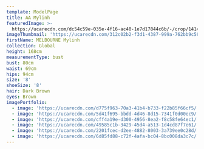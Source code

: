 ```yaml
---
template: ModelPage
title: AA Mylinh
featuredImage: >-
  https://ucarecdn.com/dc54c59e-035e-4f16-ac40-1e7d17844c6b/-/crop/1414x504/0,261/-/preview/
imageThumbnail: 'https://ucarecdn.com/312c02b2-f3d1-4387-999a-762bb9c58775/'
firstName: MELBOURNE Mylinh
collection: Global
height: 168cm
measurementType: bust
bust: 80cm
waist: 69cm
hips: 94cm
size: '8'
shoeSize: '8'
hair: Dark Brown
eyes: Brown
imagePortfolio:
  - image: 'https://ucarecdn.com/d775f963-70a3-41b4-b733-f22b85f66cf5/'
  - image: 'https://ucarecdn.com/5d41f695-bbdd-4d46-8d15-7341f0d00ec9/'
  - image: 'https://ucarecdn.com/cff4a19e-d300-4956-8ea2-f8c58fe64ec1/'
  - image: 'https://ucarecdn.com/49585c1b-3429-45d4-a513-1d4cd87f7e61/'
  - image: 'https://ucarecdn.com/2201fcec-d2ee-4882-8003-3a739ee0c28d/'
  - image: 'https://ucarecdn.com/6d85fd88-c72f-4afa-bc04-8bc008da3c7c/'
---
```


